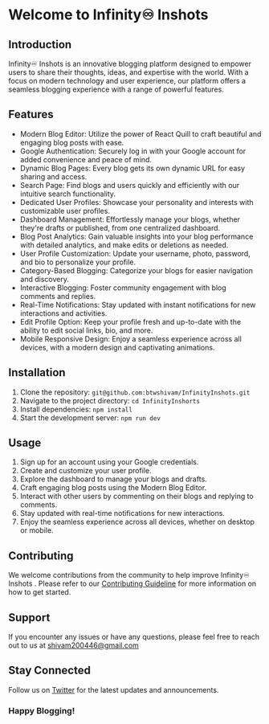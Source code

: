 # Welcome to Infinity♾️ Inshots 

## Introduction
Infinity♾️ Inshots is an innovative blogging platform designed to empower users to share their thoughts, ideas, and expertise with the world. With a focus on modern technology and user experience, our platform offers a seamless blogging experience with a range of powerful features.
## Features
- Modern Blog Editor: Utilize the power of React Quill to craft beautiful and engaging blog posts with ease.
-	Google Authentication: Securely log in with your Google account for added convenience and peace of mind.
- Dynamic Blog Pages: Every blog gets its own dynamic URL for easy sharing and access.
-  Search Page: Find blogs and users quickly and efficiently with our intuitive search functionality.
-	Dedicated User Profiles: Showcase your personality and interests with customizable user profiles.
- Dashboard Management: Effortlessly manage your blogs, whether they're drafts or published, from one centralized dashboard.
- Blog Post Analytics: Gain valuable insights into your blog performance with detailed analytics, and make edits or deletions as needed.
- User Profile Customization: Update your username, photo, password, and bio to personalize your profile.
-  Category-Based Blogging: Categorize your blogs for easier navigation and discovery.
-  Interactive Blogging: Foster community engagement with blog comments and replies.
 - Real-Time Notifications: Stay updated with instant notifications for new interactions and activities.
- Edit Profile Option: Keep your profile fresh and up-to-date with the ability to edit social links, bio, and more.
- Mobile Responsive Design: Enjoy a seamless experience across all devices, with a modern design and captivating animations.
## Installation
1.	Clone the repository: `git@github.com:btwshivam/InfinityInshots.git`
2.	Navigate to the project directory: `cd InfinityInshorts`
3.	Install dependencies: `npm install`
4.	Start the development server: `npm run dev`
## Usage
1.	Sign up for an account using your Google credentials.
2.	Create and customize your user profile.
3.	Explore the dashboard to manage your blogs and drafts.
4.	Craft engaging blog posts using the Modern Blog Editor.
5.	Interact with other users by commenting on their blogs and replying to comments.
6.	Stay updated with real-time notifications for new interactions.
7.	Enjoy the seamless experience across all devices, whether on desktop or mobile.
## Contributing
We welcome contributions from the community to help improve Infinity♾️ Inshots . Please refer to our [Contributing Guideline](#) for more information on how to get started.
## Support
If you encounter any issues or have any questions, please feel free to reach out to us at shivam200446@gmail.com
## Stay Connected
Follow us on [Twitter](https://twitter.com/btwshivxm) for the latest updates and announcements.
### Happy Blogging!

